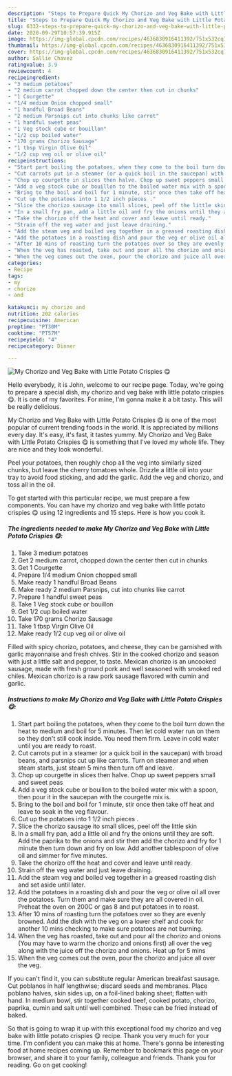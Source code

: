```yaml
---
description: "Steps to Prepare Quick My Chorizo and Veg Bake with Little Potato Crispies 😋"
title: "Steps to Prepare Quick My Chorizo and Veg Bake with Little Potato Crispies 😋"
slug: 6332-steps-to-prepare-quick-my-chorizo-and-veg-bake-with-little-potato-crispies
date: 2020-09-29T10:57:39.915Z
image: https://img-global.cpcdn.com/recipes/4636830916411392/751x532cq70/my-chorizo-and-veg-bake-with-little-potato-crispies-😋-recipe-main-photo.jpg
thumbnail: https://img-global.cpcdn.com/recipes/4636830916411392/751x532cq70/my-chorizo-and-veg-bake-with-little-potato-crispies-😋-recipe-main-photo.jpg
cover: https://img-global.cpcdn.com/recipes/4636830916411392/751x532cq70/my-chorizo-and-veg-bake-with-little-potato-crispies-😋-recipe-main-photo.jpg
author: Sallie Chavez
ratingvalue: 3.9
reviewcount: 4
recipeingredient:
- "3 medium potatoes"
- "2 medium carrot chopped down the center then cut in chunks"
- "1 Courgette"
- "1/4 medium Onion chopped small"
- "1 handful Broad Beans"
- "2 medium Parsnips cut into chunks like carrot"
- "1 handful sweet peas"
- "1 Veg stock cube or bouillon"
- "1/2 cup boiled water"
- "170 grams Chorizo Sausage"
- "1 tbsp Virgin Olive Oil"
- "1/2 cup veg oil or olive oil"
recipeinstructions:
- "Start part boiling the potatoes, when they come to the boil turn down the heat to medium and boil for 5 minutes. Then let cold water run on them so they don&#39;t still cook inside. You need them firm. Leave in cold water until you are ready to roast."
- "Cut carrots put in a steamer (or a quick boil in the saucepan) with broad beans, and parsnips cut up like carrots. Turn on steamer and when steam starts, just steam 5 mins then turn off and leave."
- "Chop up courgette in slices then halve. Chop up sweet peppers small and sweet peas"
- "Add a veg stock cube or bouillon to the boiled water mix with a spoon, then pour it in the saucepan with the courgette mix is."
- "Bring to the boil and boil for 1 minute, stir once then take off heat and leave to soak in the veg flavour."
- "Cut up the potatoes into 1 1/2 inch pieces ."
- "Slice the chorizo sausage ito small slices, peel off the little skin"
- "In a small fry pan, add a little oil and fry the onions until they are soft. Add the paprika to the onions and stir then add the chorizo and fry for 1 minute then turn down and fry on low. Add another tablespoon of olive oil and simmer for five minutes."
- "Take the chorizo off the heat and cover and leave until ready."
- "Strain off the veg water and just leave draining."
- "Add the steam veg and boiled veg together in a greased roasting dish and set aside until later."
- "Add the potatoes in a roasting dish and pour the veg or olive oil all over the potatoes. Turn them and make sure they are all covered in oil. Preheat the oven on 200C or gas 8 and put potatoes in to roast."
- "After 10 mins of roasting turn the potatoes over so they are evenly browned. Add the dish with the veg on a lower shelf and cook for another 10 mins checking to make sure potatoes are not burning."
- "When the veg has roasted, take out and pour all the chorizo and onions (You may have to warm the chorizo and onions first) all over the veg along with the juice off the chorizo and onions. Heat up for 5 mins"
- "When the veg comes out the oven, pour the chorizo and juice all over the veg."
categories:
- Recipe
tags:
- my
- chorizo
- and

katakunci: my chorizo and 
nutrition: 202 calories
recipecuisine: American
preptime: "PT30M"
cooktime: "PT57M"
recipeyield: "4"
recipecategory: Dinner

---
```



![My Chorizo and Veg Bake with Little Potato Crispies 😋](https://img-global.cpcdn.com/recipes/4636830916411392/751x532cq70/my-chorizo-and-veg-bake-with-little-potato-crispies-😋-recipe-main-photo.jpg)

Hello everybody, it is John, welcome to our recipe page. Today, we're going to prepare a special dish, my chorizo and veg bake with little potato crispies 😋. It is one of my favorites. For mine, I'm gonna make it a bit tasty. This will be really delicious.

My Chorizo and Veg Bake with Little Potato Crispies 😋 is one of the most popular of current trending foods in the world. It is appreciated by millions every day. It's easy, it's fast, it tastes yummy. My Chorizo and Veg Bake with Little Potato Crispies 😋 is something that I've loved my whole life. They are nice and they look wonderful.

Peel your potatoes, then roughly chop all the veg into similarly sized chunks, but leave the cherry tomatoes whole. Drizzle a little oil into your tray to avoid food sticking, and add the garlic. Add the veg and chorizo, and toss all in the oil.


To get started with this particular recipe, we must prepare a few components. You can have my chorizo and veg bake with little potato crispies 😋 using 12 ingredients and 15 steps. Here is how you cook it.

<!--inarticleads1-->

##### The ingredients needed to make My Chorizo and Veg Bake with Little Potato Crispies 😋:

1. Take 3 medium potatoes
1. Get 2 medium carrot, chopped down the center then cut in chunks
1. Get 1 Courgette
1. Prepare 1/4 medium Onion chopped small
1. Make ready 1 handful Broad Beans
1. Make ready 2 medium Parsnips, cut into chunks like carrot
1. Prepare 1 handful sweet peas
1. Take 1 Veg stock cube or bouillon
1. Get 1/2 cup boiled water
1. Take 170 grams Chorizo Sausage
1. Take 1 tbsp Virgin Olive Oil
1. Make ready 1/2 cup veg oil or olive oil


Filled with spicy chorizo, potatoes, and cheese, they can be garnished with garlic mayonnaise and fresh chives. Stir in the cooked chorizo and season with just a little salt and pepper, to taste. Mexican chorizo is an uncooked sausage, made with fresh ground pork and well seasoned with smoked red chiles. Mexican chorizo is a raw pork sausage flavored with cumin and garlic. 

<!--inarticleads2-->

##### Instructions to make My Chorizo and Veg Bake with Little Potato Crispies 😋:

1. Start part boiling the potatoes, when they come to the boil turn down the heat to medium and boil for 5 minutes. Then let cold water run on them so they don&#39;t still cook inside. You need them firm. Leave in cold water until you are ready to roast.
1. Cut carrots put in a steamer (or a quick boil in the saucepan) with broad beans, and parsnips cut up like carrots. Turn on steamer and when steam starts, just steam 5 mins then turn off and leave.
1. Chop up courgette in slices then halve. Chop up sweet peppers small and sweet peas
1. Add a veg stock cube or bouillon to the boiled water mix with a spoon, then pour it in the saucepan with the courgette mix is.
1. Bring to the boil and boil for 1 minute, stir once then take off heat and leave to soak in the veg flavour.
1. Cut up the potatoes into 1 1/2 inch pieces .
1. Slice the chorizo sausage ito small slices, peel off the little skin
1. In a small fry pan, add a little oil and fry the onions until they are soft. Add the paprika to the onions and stir then add the chorizo and fry for 1 minute then turn down and fry on low. Add another tablespoon of olive oil and simmer for five minutes.
1. Take the chorizo off the heat and cover and leave until ready.
1. Strain off the veg water and just leave draining.
1. Add the steam veg and boiled veg together in a greased roasting dish and set aside until later.
1. Add the potatoes in a roasting dish and pour the veg or olive oil all over the potatoes. Turn them and make sure they are all covered in oil. Preheat the oven on 200C or gas 8 and put potatoes in to roast.
1. After 10 mins of roasting turn the potatoes over so they are evenly browned. Add the dish with the veg on a lower shelf and cook for another 10 mins checking to make sure potatoes are not burning.
1. When the veg has roasted, take out and pour all the chorizo and onions (You may have to warm the chorizo and onions first) all over the veg along with the juice off the chorizo and onions. Heat up for 5 mins
1. When the veg comes out the oven, pour the chorizo and juice all over the veg.


If you can&#39;t find it, you can substitute regular American breakfast sausage. Cut poblanos in half lengthwise; discard seeds and membranes. Place poblano halves, skin sides up, on a foil-lined baking sheet; flatten with hand. In medium bowl, stir together cooked beef, cooked potato, chorizo, paprika, cumin and salt until well combined. These can be fried instead of baked. 

So that is going to wrap it up with this exceptional food my chorizo and veg bake with little potato crispies 😋 recipe. Thank you very much for your time. I'm confident you can make this at home. There's gonna be interesting food at home recipes coming up. Remember to bookmark this page on your browser, and share it to your family, colleague and friends. Thank you for reading. Go on get cooking!
